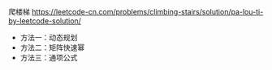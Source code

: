
爬楼梯 https://leetcode-cn.com/problems/climbing-stairs/solution/pa-lou-ti-by-leetcode-solution/
- 方法一：动态规划
- 方法二：矩阵快速幂
- 方法三：通项公式
